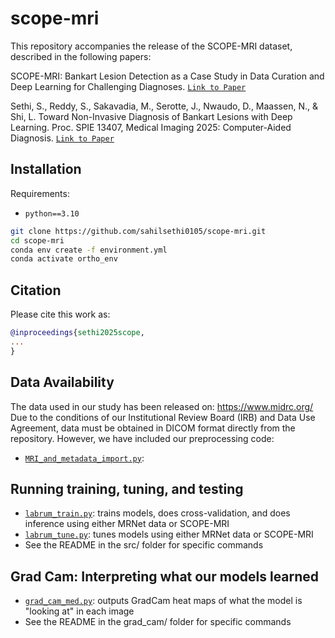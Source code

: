 # scope-mri
This repository accompanies the release of the SCOPE-MRI dataset, described in the following papers: 

SCOPE-MRI: Bankart Lesion Detection as a Case Study in Data Curation and Deep Learning for Challenging Diagnoses. [`Link to Paper`](...)

Sethi, S., Reddy, S., Sakavadia, M., Serotte, J., Nwaudo, D., Maassen, N., & Shi, L. Toward Non-Invasive Diagnosis of Bankart Lesions with Deep Learning. Proc. SPIE 13407, Medical Imaging 2025: Computer-Aided Diagnosis. [`Link to Paper`](https://arxiv.org/abs/2412.06717)

## Installation

Requirements:

- `python==3.10`

```bash
git clone https://github.com/sahilsethi0105/scope-mri.git
cd scope-mri
conda env create -f environment.yml
conda activate ortho_env 
```


## Citation

Please cite this work as:

```bibtex
@inproceedings{sethi2025scope,
...
}
```
## Data Availability
The data used in our study has been released on: https://www.midrc.org/
Due to the conditions of our Institutional Review Board (IRB) and Data Use Agreement, data must be obtained in DICOM format directly from the repository. However, we have included our preprocessing code: 
- [`MRI_and_metadata_import.py`](https://github.com/sahilsethi0105/scope-mri/blob/main/src/MRI_and_metadata_import.py): 

## Running training, tuning, and testing
- [`labrum_train.py`](https://github.com/sahilsethi0105/scope-mri/blob/main/src/labrum_train.py): trains models, does cross-validation, and does inference using either MRNet data or SCOPE-MRI
- [`labrum_tune.py`](https://github.com/sahilsethi0105/scope-mri/blob/main/src/labrum_tune.py): tunes models using either MRNet data or SCOPE-MRI
- See the README in the src/ folder for specific commands

## Grad Cam: Interpreting what our models learned
- [`grad_cam_med.py`](https://github.com/sahilsethi0105/scope-mri/blob/grad_cam/grad_cam/grad_cam_med.py): outputs GradCam heat maps of what the model is "looking at" in each image
- See the README in the grad_cam/ folder for specific commands



